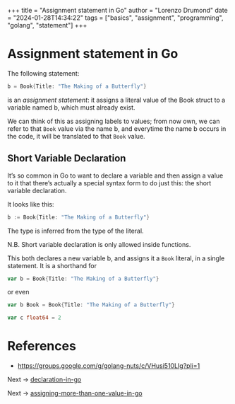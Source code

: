 +++
title = "Assignment statement in Go"
author = "Lorenzo Drumond"
date = "2024-01-28T14:34:22"
tags = ["basics",  "assignment",  "programming",  "golang",  "statement"]
+++


# Assignment statement in Go
The following statement:
```go
b = Book{Title: "The Making of a Butterfly"}
```
is an _assignment statement_: it assigns a literal value of the Book struct to a variable named b, which must already exist.

We can think of this as assigning labels to values; from now own, we can refer to that `Book` value via the name b, and everytime the name b occurs in the code, it will be translated to that `Book` value.

## Short Variable Declaration
It’s so common in Go to want to declare a variable and then assign a value to it that there’s actually a special syntax form to do just this: the short variable declaration.

It looks like this:
```go
b := Book{Title: "The Making of a Butterfly"}
```

The type is inferred from the type of the literal.

N.B. Short variable declaration is only allowed inside functions.


This both declares a new variable b, and assigns it a `Book` literal, in a single statement. It is a shorthand for
```go
var b = Book{Title: "The Making of a Butterfly"}
```

or even
```go
var b Book = Book{Title: "The Making of a Butterfly"}
```

```go
var c float64 = 2
```

# References
- https://groups.google.com/g/golang-nuts/c/VHusi510LIg?pli=1

Next -> [declaration-in-go](/wiki/declaration-in-go/)

Next -> [assigning-more-than-one-value-in-go](/wiki/assigning-more-than-one-value-in-go/)
